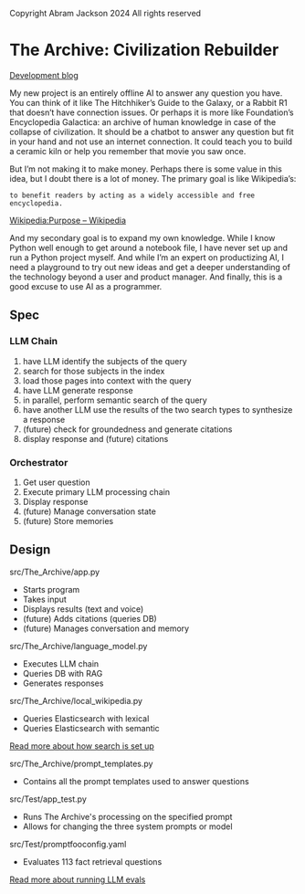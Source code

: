 Copyright Abram Jackson 2024
All rights reserved

# The Archive: Civilization Rebuilder

[Development blog](https://www.abramjackson.com/tag/the-archive/)

My new project is an entirely offline AI to answer any question you have. You can think of it like The Hitchhiker’s Guide to the Galaxy, or a Rabbit R1 that doesn’t have connection issues. Or perhaps it is more like Foundation’s Encyclopedia Galactica: an archive of human knowledge in case of the collapse of civilization. It should be a chatbot to answer any question but fit in your hand and not use an internet connection. It could teach you to build a ceramic kiln or help you remember that movie you saw once.

But I’m not making it to make money. Perhaps there is some value in this idea, but I doubt there is a lot of money. The primary goal is like Wikipedia’s:

```
to benefit readers by acting as a widely accessible and free encyclopedia. 
```
[Wikipedia:Purpose – Wikipedia](https://en.wikipedia.org/wiki/Wikipedia:Purpose)

And my secondary goal is to expand my own knowledge. While I know Python well enough to get around a notebook file, I have never set up and run a Python project myself. And while I’m an expert on productizing AI, I need a playground to try out new ideas and get a deeper understanding of the technology beyond a user and product manager. And finally, this is a good excuse to use AI as a programmer.

## Spec
### LLM Chain
1. have LLM identify the subjects of the query
2. search for those subjects in the index
3. load those pages into context with the query
4. have LLM generate response
5. in parallel, perform semantic search of the query
6. have another LLM use the results of the two search types to synthesize a response
7. (future) check for groundedness and generate citations
8. display response and (future) citations

### Orchestrator
1. Get user question
2. Execute primary LLM processing chain
3. Display response
4. (future) Manage conversation state
5. (future) Store memories

## Design
src/The_Archive/app.py
 * Starts program
 * Takes input
 * Displays results (text and voice)
 * (future) Adds citations (queries DB)
 * (future) Manages conversation and memory

src/The_Archive/language_model.py
 * Executes LLM chain
 * Queries DB with RAG
 * Generates responses
 
src/The_Archive/local_wikipedia.py
* Queries Elasticsearch with lexical
* Queries Elasticsearch with semantic

[Read more about how search is set up](https://www.abramjackson.com/artificial-intelligence/the-archive-pt-2-giant-vector-databases-with-big-gpus/)

src/The_Archive/prompt_templates.py
* Contains all the prompt templates used to answer questions

src/Test/app_test.py
* Runs The Archive's processing on the specified prompt
* Allows for changing the three system prompts or model

src/Test/promptfooconfig.yaml
* Evaluates 113 fact retrieval questions

[Read more about running LLM evals](https://www.abramjackson.com/artificial-intelligence/the-archive-pt-3-dont-hack-away-on-vibes-alone/)